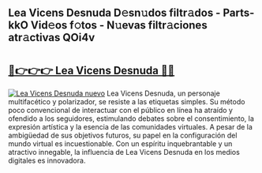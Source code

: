 ## Lea Vicens Desnuda D𝚎sn𝚞dos filtr𝚊dos - Parts-kkO Vid𝚎os f𝚘tos - N𝚞evas filtr𝚊ciones atr𝚊ctivas QOi4v

# <h2><a href="http://mba1ndl.tromn.icu/?c=Lea+Vicens+Desnuda">🔗👉👉👉 Lea Vicens Desnuda 🔗🔗</a></h2>

[![Lea Vicens Desnuda nuevo](https://i.imgur.com/pEAQMta.gif)](http://mba1ndl.tromn.icu/?c=Lea+Vicens+Desnuda)
Lea Vicens Desnuda, un personaje multifacético y polarizador, se resiste a las etiquetas simples. Su método poco convencional de interactuar con el público en línea ha atraído y ofendido a los seguidores, estimulando debates sobre el consentimiento, la expresión artística y la esencia de las comunidades virtuales. A pesar de la ambigüedad de sus objetivos futuros, su papel en la configuración del mundo virtual es incuestionable. Con un espíritu inquebrantable y un atractivo innegable, la influencia de Lea Vicens Desnuda en los medios digitales es innovadora.
